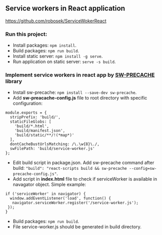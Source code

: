 ## Service workers in React application

https://github.com/robosek/ServiceWokerReact

### Run this project:
- Install packages: `npm install`.
- Build packages: `npm run build`.
- Install static server: `npm install -g serve`.
- Run application on static server: `serve -s build`.

### Implement service workers in react app by [SW-PRECACHE](https://github.com/GoogleChrome/sw-precache) library 
- Install sw-precache: `npm install --save-dev sw-precache`.
- Add **sw-preacache-config.js** file to root directory with specific configuration:
```
module.exports = {
  stripPrefix: 'build/',
  staticFileGlobs: [
    'build/*.html',
    'build/manifest.json',
    'build/static/**/!(*map*)'
  ],
  dontCacheBustUrlsMatching: /\.\w{8}\./,
  swFilePath: 'build/service-worker.js'
};
```
- Edit build script in package.json. Add sw-precache command after build: `"build": "react-scripts build && sw-precache --config=sw-precache-config.js"`.
- Add script in **index.html** file to check if serviceWorker is available in navagator object. Simple example:
```
if ('serviceWorker' in navigator) {
  window.addEventListener('load', function() {
   navigator.serviceWorker.register('/service-worker.js');
 });
}
```
- Build packages: `npm run build`.
- File service-worker.js should be generated in build directory.




